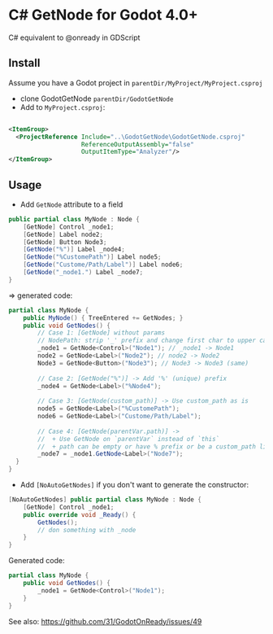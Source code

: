 # C# GetNode for Godot 4.0+

C# equivalent to @onready in GDScript

## Install

Assume you have a Godot project in `parentDir/MyProject/MyProject.csproj`

+ clone GodotGetNode `parentDir/GodotGetNode`
+ Add to `MyProject.csproj`:

```xml

<ItemGroup>
  <ProjectReference Include="..\GodotGetNode\GodotGetNode.csproj"
                    ReferenceOutputAssembly="false"
                    OutputItemType="Analyzer"/>
</ItemGroup>
```

## Usage

+ Add `GetNode` attribute to a field

```csharp
public partial class MyNode : Node {
    [GetNode] Control _node1;
    [GetNode] Label node2;
    [GetNode] Button Node3;
    [GetNode("%")] Label _node4;
    [GetNode("%CustomePath")] Label node5;
    [GetNode("Custome/Path/Label")] Label node6;
    [GetNode("_node1.") Label _node7;
}
```

=> generated code:

```csharp
partial class MyNode {
    public MyNode() { TreeEntered += GetNodes; }
    public void GetNodes() {
        // Case 1: [GetNode] without params
        // NodePath: strip '_' prefix and change first char to upper case
        _node1 = GetNode<Control>("Node1"); // _node1 -> Node1
        node2 = GetNode<Label>("Node2"); // node2 -> Node2
        Node3 = GetNode<Button>("Node3"); // Node3 -> Node3 (same)
        
        // Case 2: [GetNode("%")] -> Add '%' (unique) prefix
        _node4 = GetNode<Label>("%Node4");
        
        // Case 3: [GetNode(custom_path)] -> Use custom_path as is
        node5 = GetNode<Label>("%CustomePath");
        node6 = GetNode<Label>("Custome/Path/Label");
        
        // Case 4: [GetNode(parentVar.path)] ->
        //  + Use GetNode on `parentVar` instead of `this`
        //  + path can be empty or have % prefix or be a custom_path like in cases 1,2,3
        _node7 = _node1.GetNode<Label>("Node7");
  }
}
```

+ Add `[NoAutoGetNodes]` if you don't want to generate the constructor:

```csharp
[NoAutoGetNodes] public partial class MyNode : Node {
    [GetNode] Control _node1;
    public override void _Ready() {
        GetNodes();
        // don something with _node
    }
}
```

Generated code:
```csharp
partial class MyNode {
    public void GetNodes() {
        _node1 = GetNode<Control>("Node1");
    }
}
```

See also: https://github.com/31/GodotOnReady/issues/49
